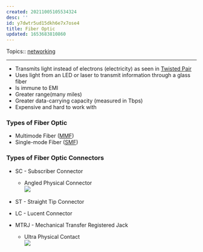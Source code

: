 ```yaml
---
created: 20211005105534324
desc: ''
id: y7dwtr5ud15dkh6e7x7ose4
title: Fiber Optic
updated: 1653683810860
---
```

   
Topics::  [networking](../topics/networking.md)   
   
   
---   
   
   
- Transmits light instead of electrons (electricity) as seen in [Twisted Pair](../devlog/twisted%20pair.md)   
- Uses light from an LED or laser to transmit information through a glass fiber   
- Is immune to EMI   
- Greater range(many miles)   
- Greater data-carrying capacity (measured in Tbps)   
- Expensive and hard to work with   
   
### Types of Fiber Optic   
   
   
- Multimode Fiber ([MMF](../devlog/mmf.md))   
- Single-mode Fiber ([SMF](../devlog/smf.md))   
   
### Types of Fiber Optic Connectors   
   
   
- SC - Subscriber Connector   
  - Angled Physical Connector     
    ![](https://raw.githubusercontent.com/zubayrrr/twiki/main/bin/image.hx2qpo88zqr.png)   
   
- ST - Straight Tip Connector   
- LC - Lucent Connector   
- MTRJ - Mechanical Transfer Registered Jack   
  - Ultra Physical Contact     
    ![](https://raw.githubusercontent.com/zubayrrr/twiki/main/bin/image.8k0feyggqzq.png)